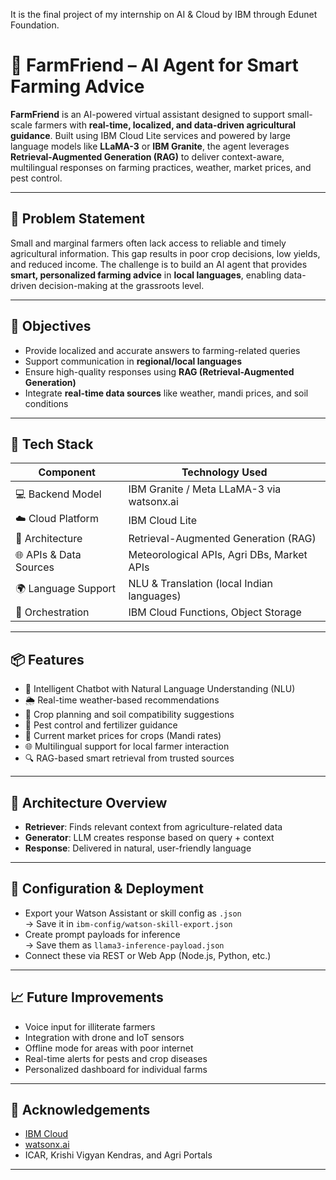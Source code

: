 
It is the final project of my internship on AI &amp; Cloud by IBM through Edunet Foundation.
# 🌾 FarmFriend – AI Agent for Smart Farming Advice

**FarmFriend** is an AI-powered virtual assistant designed to support small-scale farmers with **real-time, localized, and data-driven agricultural guidance**. Built using IBM Cloud Lite services and powered by large language models like **LLaMA-3** or **IBM Granite**, the agent leverages **Retrieval-Augmented Generation (RAG)** to deliver context-aware, multilingual responses on farming practices, weather, market prices, and pest control.

---

## 🚩 Problem Statement

Small and marginal farmers often lack access to reliable and timely agricultural information. This gap results in poor crop decisions, low yields, and reduced income. The challenge is to build an AI agent that provides **smart, personalized farming advice** in **local languages**, enabling data-driven decision-making at the grassroots level.

---

## 🎯 Objectives

- Provide localized and accurate answers to farming-related queries
- Support communication in **regional/local languages**
- Ensure high-quality responses using **RAG (Retrieval-Augmented Generation)**
- Integrate **real-time data sources** like weather, mandi prices, and soil conditions

---

## 🔧 Tech Stack

| Component               | Technology Used                            |
|------------------------|---------------------------------------------|
| 💻 Backend Model        | IBM Granite / Meta LLaMA-3 via watsonx.ai  |
| ☁️ Cloud Platform       | IBM Cloud Lite                             |
| 🔄 Architecture         | Retrieval-Augmented Generation (RAG)       |
| 🌐 APIs & Data Sources  | Meteorological APIs, Agri DBs, Market APIs |
| 🌍 Language Support     | NLU & Translation (local Indian languages) |
| 🧠 Orchestration        | IBM Cloud Functions, Object Storage        |

---

## 📦 Features

- 🧠 Intelligent Chatbot with Natural Language Understanding (NLU)
- 🌦️ Real-time weather-based recommendations
- 🌾 Crop planning and soil compatibility suggestions
- 🐛 Pest control and fertilizer guidance
- 🛒 Current market prices for crops (Mandi rates)
- 🌐 Multilingual support for local farmer interaction
- 🔍 RAG-based smart retrieval from trusted sources

---

## 🧩 Architecture Overview

- **Retriever**: Finds relevant context from agriculture-related data
- **Generator**: LLM creates response based on query + context
- **Response**: Delivered in natural, user-friendly language

---

## 🔧 Configuration & Deployment

- Export your Watson Assistant or skill config as `.json`  
  → Save it in `ibm-config/watson-skill-export.json`
- Create prompt payloads for inference  
  → Save them as `llama3-inference-payload.json`
- Connect these via REST or Web App (Node.js, Python, etc.)

---
## 📈 Future Improvements

- Voice input for illiterate farmers
- Integration with drone and IoT sensors
- Offline mode for areas with poor internet
- Real-time alerts for pests and crop diseases
- Personalized dashboard for individual farms

---

## 🙌 Acknowledgements

- [IBM Cloud](https://cloud.ibm.com/)
- [watsonx.ai](https://www.ibm.com/products/watsonx-ai)
- ICAR, Krishi Vigyan Kendras, and Agri Portals

---
